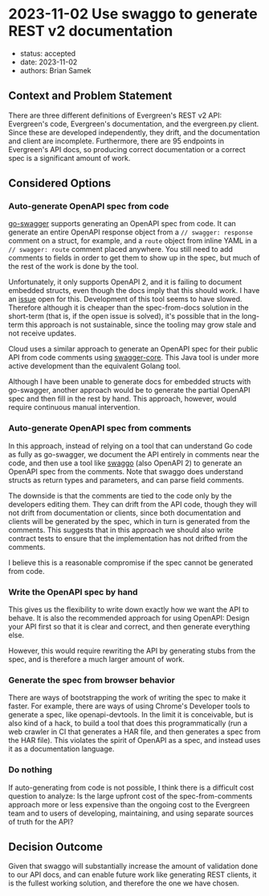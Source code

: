 # 2023-11-02 Use swaggo to generate REST v2 documentation

* status: accepted
* date: 2023-11-02
* authors: Brian Samek

## Context and Problem Statement

There are three different definitions of Evergreen's REST v2 API: Evergreen's
code, Evergreen's documentation, and the evergreen.py client. Since these are
developed independently, they drift, and the documentation and client are
incomplete. Furthermore, there are 95 endpoints in Evergreen's API docs, so
producing correct documentation or a correct spec is a significant amount of
work.

## Considered Options

### Auto-generate OpenAPI spec from code

[go-swagger](https://github.com/go-swagger/go-swagger) supports generating an
OpenAPI spec from code. It can generate an entire OpenAPI response object from a
`// swagger: response` comment on a struct, for example, and a `route` object
from inline YAML in a `// swagger: route` comment placed anywhere. You still
need to add comments to fields in order to get them to show up in the spec, but
much of the rest of the work is done by the tool.

Unfortunately, it only supports OpenAPI 2, and it is failing to document
embedded structs, even though the docs imply that this should work. I have an
[issue](https://github.com/go-swagger/go-swagger/issues/2980) open for this.
Development of this tool seems to have slowed. Therefore although it is cheaper
than the spec-from-docs solution in the short-term (that is, if the open issue
is solved), it's possible that in the long-term this approach is not
sustainable, since the tooling may grow stale and not receive updates.

Cloud uses a similar approach to generate an OpenAPI spec for their public API
from code comments using
[swagger-core](https://github.com/swagger-api/swagger-core). This Java tool is
under more active development than the equivalent Golang tool. 

Although I have been unable to generate docs for embedded structs with
go-swagger, another approach would be to generate the partial OpenAPI spec and
then fill in the rest by hand. This approach, however, would require continuous
manual intervention.

### Auto-generate OpenAPI spec from comments

In this approach, instead of relying on a tool that can understand Go code as
fully as go-swagger, we document the API entirely in comments near the code, and
then use a tool like [swaggo](https://github.com/swaggo/swag) (also OpenAPI 2)
to generate an OpenAPI spec from the comments. Note that swaggo does understand
structs as return types and parameters, and can parse field comments.

The downside is that the comments are tied to the code only by the developers
editing them. They can drift from the API code, though they will not drift from
documentation or clients, since both documentation and clients will be generated
by the spec, which in turn is generated from the comments. This suggests that in
this approach we should also write contract tests to ensure that the
implementation has not drifted from the comments.

I believe this is a reasonable compromise if the spec cannot be generated from
code.  

### Write the OpenAPI spec by hand 

This gives us the flexibility to write down exactly how we want the API to
behave. It is also the recommended approach for using OpenAPI: Design your API
first so that it is clear and correct, and then generate everything else. 

However, this would require rewriting the API by generating stubs from the spec,
and is therefore a much larger amount of work.

### Generate the spec from browser behavior

There are ways of bootstrapping the work of writing the spec to make it faster.
For example, there are ways of using Chrome's Developer tools to generate a
spec, like openapi-devtools. In the limit it is conceivable, but is also kind of
a hack, to build a tool that does this programmatically (run a web crawler in CI
that generates a HAR file, and then generates a spec from the HAR file). This
violates the spirit of OpenAPI as a spec, and instead uses it as a documentation
language.

### Do nothing

If auto-generating from code is not possible, I think there is a difficult cost
question to analyze: Is the large upfront cost of the spec-from-comments
approach more or less expensive than the ongoing cost to the Evergreen team and
to users of developing, maintaining, and using separate sources of truth for the
API?

## Decision Outcome

Given that swaggo will substantially increase the amount of validation done to
our API docs, and can enable future work like generating REST clients, it is the
fullest working solution, and therefore the one we have chosen.